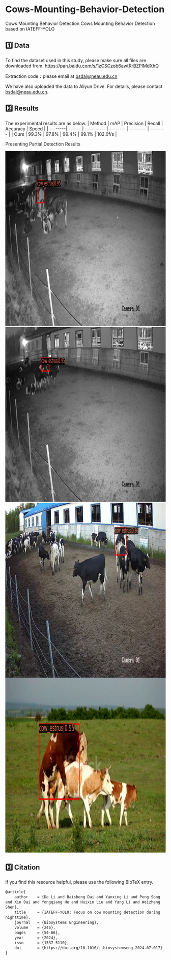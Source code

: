  # Cows-Mounting-Behavior-Detection
Cows Mounting Behavior Detection
Cows Mounting Behavior Detection based on IATEFF-YOLO
##  1️⃣ Data
To find the dataset used in this study, please make sure all files are downloaded from: https://pan.baidu.com/s/1zCSCzob6awtRrBZPlMdXhQ

Extraction code：please email at bsdai@neau.edu.cn

We have also uploaded the data to Aliyun Drive. For details, please contact bsdai@neau.edu.cn.


##  2️⃣ Results
The experimental results are as below.
| Method  |   mAP  |  Precision |   Recall | Accuracy |   Speed  |
| --------| ------ | ---------- | -------- | -------- | -------- |
| Ours    | 99.3%  |   97.8%    |   99.4%  |   99.1%  | 102.0f/s |

Presenting Partial Detection Results
<div align=center>
  <img src="https://github.com/IPCLab-NEAU/Cows-Mounting-Behavior-Detection/blob/main/detection/091.jpg" alt="夜间低光检测结果" width="800" height="550">
</div>
<li style="list-style-type:none;"></li>
<div align=center>
  <img src="https://github.com/IPCLab-NEAU/Cows-Mounting-Behavior-Detection/blob/main/detection/021.jpg" alt="夜间低光检测结果" width="800" height="550">
</div>
<li style="list-style-type:none;"></li>
<div align=center>
  <img align=center src="https://github.com/IPCLab-NEAU/Cows-Mounting-Behavior-Detection/blob/main/detection/0130.jpg" alt="白天正常光照检测结果" width="800" height="550">
</div>
<li style="list-style-type:none;"></li>
<div align=center>
  <img src="https://github.com/IPCLab-NEAU/Cows-Mounting-Behavior-Detection/blob/main/detection/00000372.jpg" alt="白天正常光照检测结果" width="800" height="550">
</div>

## 3️⃣ Citation
If you find this resource helpful, please use the following BibTeX entry.
```
@article{
    author    = {De Li and Baisheng Dai and Yanxing Li and Peng Song and Xin Dai and Yongqiang He and Huixin Liu and Yang Li and Weizheng Shen},
    title     = {IATEFF-YOLO: Focus on cow mounting detection during nighttime},
    journal   = {Biosystems Engineering},
    volume    = {246},
    pages     = {54-66},
    year      = {2024},
    issn      = {1537-5110},
    doi       = {https://doi.org/10.1016/j.biosystemseng.2024.07.017}
}
```
